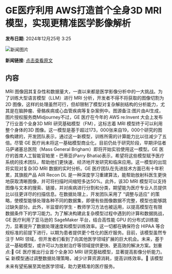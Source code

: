 # GE医疗利用 AWS打造首个全身3D MRI模型，实现更精准医学影像解析

**发布日期**: 2024年12月25号 3:25

![新闻图片](https://pic.chinaz.com/picmap/thumb/202305171431462028_1.jpg)

**新闻链接**: [点击查看原文](https://www.aibase.com/zh/news/14243)

## 内容

MRI 图像因其复杂性和数据量大，一直以来都是医学影像分析中的一大挑战。为了训练大型语言模型（LLM）进行 MRI 分析，开发者不得不将获取的图像切割为2D 图像，这样的处理虽然可行，但却限制了模型对复杂解剖结构的分析能力，尤其是在脑肿瘤、骨骼疾病或心血管疾病等复杂案例中。图源备注:图片由AI生成，图片授权服务商Midjourney不过，GE 医疗在今年的 AWS re:Invent 大会上发布了行业首个全身3D MRI 研究基础模型（FM），这标志着 MRI 模型终于可以利用整个身体的3D 图像。这一模型是基于超过173，000张来自19，000个研究的图像构建的，开发团队表示，通过这一新模型，训练所需的计算能力比以往减少了五倍。尽管 GE 医疗尚未将这一基础模型商业化，目前仍处于研究阶段，早期评估者马萨诸塞总医院（Mass General Brigham）即将开始实验使用这一模型。GE 医疗的首席人工智能官帕里・巴蒂亚(Parry Bhatia)表示，希望将这些模型赋予医疗系统的技术团队，帮助他们更快速、经济地开发研究和临床应用。这一模型的出现将实现对复杂3D MRI 数据的实时分析。GE 医疗团队在先进技术方面已有十年积累，其旗舰产品 AIR Recon DL 是一种深度学习重建算法，能帮助放射科医生更快地获取清晰图像，并可将扫描时间缩短多达50%。此外，该3D MRI 模型可以支持图像与文本的搜索、链接，并对疾病进行分割和分类，期望能为医疗专业人员提供比以往更详尽的扫描信息。在数据处理上，开发团队采用了 “调整与适应” 的策略，使模型能够处理各种不同的数据集，即便有些图像数据不完整，模型也能够跳过缺失部分。此外，半监督的学生 - 教师学习方法也被运用，以提高模型在有限数据条件下的学习能力。为了解决构建此复杂模型过程中遇到的计算和数据挑战，GE 医疗利用了亚马逊的 SageMaker 平台，结合高性能 GPU 的分布式训练能力，显著提升了数据处理速度和模型训练效率。这一切都在确保符合 HIPAA 等合规标准的前提下进行，以期为患者提供更个性化的医疗服务。目前，该模型虽然专注于 MRI 领域，但开发者们看到了向其他医学领域扩展的巨大机会。未来，基于这一基础模型，或许可以为放射治疗等领域提供更快、更高效的解决方案。划重点:🧠 GE 医疗推出行业首个全身3D MRI 研究基础模型，显著提高影像分析能力。💻 新模型通过调整数据处理策略，减少计算资源消耗，提高训练效率。🚀 该模型未来有望拓展至其他医学领域，助力更精准的医疗服务。
